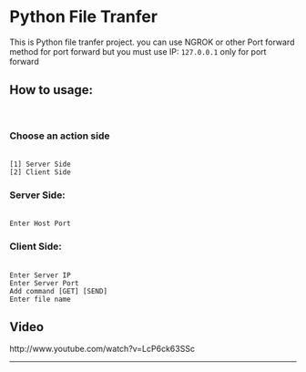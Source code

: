 # Python File Tranfer

<p>This is Python file tranfer project. you can use NGROK or other Port forward method for port forward but you must use IP: <code>127.0.0.1</code> only for port forward</p>

<h2>How to usage:</h2><br>
<h3>Choose an action side</h3><br>
<code>[1] Server Side</code><br>
<code>[2] Client Side</code><br>

<h3>Server Side:</h3><br>
<code>Enter Host Port</code><br>

<h3>Client Side:</h3><br>
<code>Enter Server IP</code><br>
<code>Enter Server Port</code><br>
<code>Add command [GET] [SEND]</code><br>
<code>Enter file name</code><br>

<h2>Video</h2>
http://www.youtube.com/watch?v=LcP6ck63SSc
<hr>
